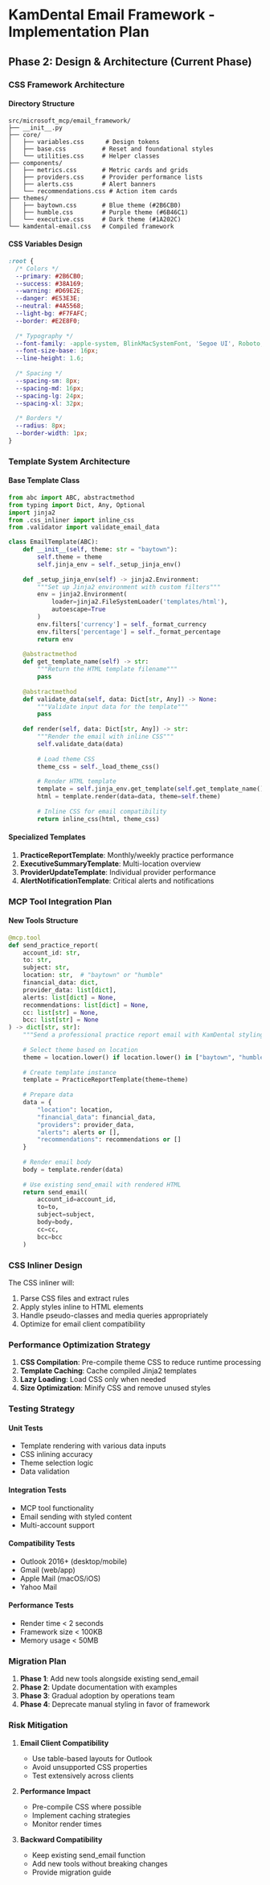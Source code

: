 # KamDental Email Framework - Implementation Plan

## Phase 2: Design & Architecture (Current Phase)

### CSS Framework Architecture

#### Directory Structure
```
src/microsoft_mcp/email_framework/
├── __init__.py
├── core/
│   ├── variables.css      # Design tokens
│   ├── base.css          # Reset and foundational styles
│   └── utilities.css     # Helper classes
├── components/
│   ├── metrics.css       # Metric cards and grids
│   ├── providers.css     # Provider performance lists
│   ├── alerts.css        # Alert banners
│   └── recommendations.css # Action item cards
├── themes/
│   ├── baytown.css       # Blue theme (#2B6CB0)
│   ├── humble.css        # Purple theme (#6B46C1)
│   └── executive.css     # Dark theme (#1A202C)
└── kamdental-email.css   # Compiled framework
```

#### CSS Variables Design
```css
:root {
  /* Colors */
  --primary: #2B6CB0;
  --success: #38A169;
  --warning: #D69E2E;
  --danger: #E53E3E;
  --neutral: #4A5568;
  --light-bg: #F7FAFC;
  --border: #E2E8F0;
  
  /* Typography */
  --font-family: -apple-system, BlinkMacSystemFont, 'Segoe UI', Roboto, sans-serif;
  --font-size-base: 16px;
  --line-height: 1.6;
  
  /* Spacing */
  --spacing-sm: 8px;
  --spacing-md: 16px;
  --spacing-lg: 24px;
  --spacing-xl: 32px;
  
  /* Borders */
  --radius: 8px;
  --border-width: 1px;
}
```

### Template System Architecture

#### Base Template Class
```python
from abc import ABC, abstractmethod
from typing import Dict, Any, Optional
import jinja2
from .css_inliner import inline_css
from .validator import validate_email_data

class EmailTemplate(ABC):
    def __init__(self, theme: str = "baytown"):
        self.theme = theme
        self.jinja_env = self._setup_jinja_env()
        
    def _setup_jinja_env(self) -> jinja2.Environment:
        """Set up Jinja2 environment with custom filters"""
        env = jinja2.Environment(
            loader=jinja2.FileSystemLoader('templates/html'),
            autoescape=True
        )
        env.filters['currency'] = self._format_currency
        env.filters['percentage'] = self._format_percentage
        return env
    
    @abstractmethod
    def get_template_name(self) -> str:
        """Return the HTML template filename"""
        pass
    
    @abstractmethod
    def validate_data(self, data: Dict[str, Any]) -> None:
        """Validate input data for the template"""
        pass
    
    def render(self, data: Dict[str, Any]) -> str:
        """Render the email with inline CSS"""
        self.validate_data(data)
        
        # Load theme CSS
        theme_css = self._load_theme_css()
        
        # Render HTML template
        template = self.jinja_env.get_template(self.get_template_name())
        html = template.render(data=data, theme=self.theme)
        
        # Inline CSS for email compatibility
        return inline_css(html, theme_css)
```

#### Specialized Templates
1. **PracticeReportTemplate**: Monthly/weekly practice performance
2. **ExecutiveSummaryTemplate**: Multi-location overview
3. **ProviderUpdateTemplate**: Individual provider performance
4. **AlertNotificationTemplate**: Critical alerts and notifications

### MCP Tool Integration Plan

#### New Tools Structure
```python
@mcp.tool
def send_practice_report(
    account_id: str,
    to: str,
    subject: str,
    location: str,  # "baytown" or "humble"
    financial_data: dict,
    provider_data: list[dict],
    alerts: list[dict] = None,
    recommendations: list[dict] = None,
    cc: list[str] = None,
    bcc: list[str] = None
) -> dict[str, str]:
    """Send a professional practice report email with KamDental styling"""
    
    # Select theme based on location
    theme = location.lower() if location.lower() in ["baytown", "humble"] else "baytown"
    
    # Create template instance
    template = PracticeReportTemplate(theme=theme)
    
    # Prepare data
    data = {
        "location": location,
        "financial_data": financial_data,
        "providers": provider_data,
        "alerts": alerts or [],
        "recommendations": recommendations or []
    }
    
    # Render email body
    body = template.render(data)
    
    # Use existing send_email with rendered HTML
    return send_email(
        account_id=account_id,
        to=to,
        subject=subject,
        body=body,
        cc=cc,
        bcc=bcc
    )
```

### CSS Inliner Design

The CSS inliner will:
1. Parse CSS files and extract rules
2. Apply styles inline to HTML elements
3. Handle pseudo-classes and media queries appropriately
4. Optimize for email client compatibility

### Performance Optimization Strategy

1. **CSS Compilation**: Pre-compile theme CSS to reduce runtime processing
2. **Template Caching**: Cache compiled Jinja2 templates
3. **Lazy Loading**: Load CSS only when needed
4. **Size Optimization**: Minify CSS and remove unused styles

### Testing Strategy

#### Unit Tests
- Template rendering with various data inputs
- CSS inlining accuracy
- Theme selection logic
- Data validation

#### Integration Tests
- MCP tool functionality
- Email sending with styled content
- Multi-account support

#### Compatibility Tests
- Outlook 2016+ (desktop/mobile)
- Gmail (web/app)
- Apple Mail (macOS/iOS)
- Yahoo Mail

#### Performance Tests
- Render time < 2 seconds
- Framework size < 100KB
- Memory usage < 50MB

### Migration Plan

1. **Phase 1**: Add new tools alongside existing send_email
2. **Phase 2**: Update documentation with examples
3. **Phase 3**: Gradual adoption by operations team
4. **Phase 4**: Deprecate manual styling in favor of framework

### Risk Mitigation

1. **Email Client Compatibility**
   - Use table-based layouts for Outlook
   - Avoid unsupported CSS properties
   - Test extensively across clients

2. **Performance Impact**
   - Pre-compile CSS where possible
   - Implement caching strategies
   - Monitor render times

3. **Backward Compatibility**
   - Keep existing send_email function
   - Add new tools without breaking changes
   - Provide migration guide